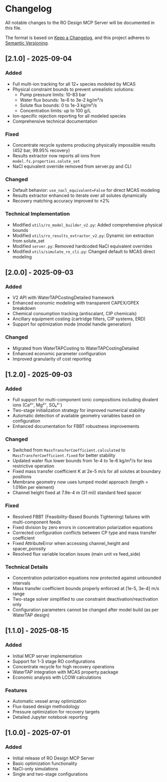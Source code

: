 # Changelog

All notable changes to the RO Design MCP Server will be documented in this file.

The format is based on [Keep a Changelog](https://keepachangelog.com/en/1.0.0/),
and this project adheres to [Semantic Versioning](https://semver.org/spec/v2.0.0.html).

## [2.1.0] - 2025-09-04

### Added
- Full multi-ion tracking for all 12+ species modeled by MCAS
- Physical constraint bounds to prevent unrealistic solutions:
  - Pump pressure limits: 10-83 bar
  - Water flux bounds: 1e-6 to 3e-2 kg/m²/s  
  - Solute flux bounds: 0 to 1e-3 kg/m²/s
  - Concentration limits: up to 100 g/L
- Ion-specific rejection reporting for all modeled species
- Comprehensive technical documentation

### Fixed
- Concentrate recycle systems producing physically impossible results (452 bar, 99.95% recovery)
- Results extractor now reports all ions from `model.fs.properties.solute_set`
- NaCl equivalent override removed from server.py and CLI

### Changed
- Default behavior: `use_nacl_equivalent=False` for direct MCAS modeling
- Results extractor enhanced to iterate over all solutes dynamically
- Recovery matching accuracy improved to ±2%

### Technical Implementation
- Modified `utils/ro_model_builder_v2.py`: Added comprehensive physical bounds
- Modified `utils/ro_results_extractor_v2.py`: Dynamic ion extraction from solute_set
- Modified `server.py`: Removed hardcoded NaCl equivalent overrides
- Modified `utils/simulate_ro_cli.py`: Changed default to MCAS direct modeling

## [2.0.0] - 2025-09-03

### Added
- V2 API with WaterTAPCostingDetailed framework
- Enhanced economic modeling with transparent CAPEX/OPEX breakdown
- Chemical consumption tracking (antiscalant, CIP chemicals)
- Ancillary equipment costing (cartridge filters, CIP systems, ERD)
- Support for optimization mode (model handle generation)

### Changed
- Migrated from WaterTAPCosting to WaterTAPCostingDetailed
- Enhanced economic parameter configuration
- Improved granularity of cost reporting

## [1.2.0] - 2025-09-03

### Added
- Full support for multi-component ionic compositions including divalent ions (Ca²⁺, Mg²⁺, SO₄²⁻)
- Two-stage initialization strategy for improved numerical stability
- Automatic detection of available geometry variables based on configuration
- Enhanced documentation for FBBT robustness improvements

### Changed
- Switched from `MassTransferCoefficient.calculated` to `MassTransferCoefficient.fixed` for better stability
- Updated water flux lower bounds from 1e-4 to 1e-6 kg/m²/s for less restrictive operation
- Fixed mass transfer coefficient K at 2e-5 m/s for all solutes at boundary positions
- Membrane geometry now uses lumped model approach (length = 1.016m per element)
- Channel height fixed at 7.9e-4 m (31 mil) standard feed spacer

### Fixed
- Resolved FBBT (Feasibility-Based Bounds Tightening) failures with multi-component feeds
- Fixed division by zero errors in concentration polarization equations
- Corrected configuration conflicts between CP type and mass transfer coefficient
- Fixed AttributeError when accessing channel_height and spacer_porosity
- Resolved flux variable location issues (main unit vs feed_side)

### Technical Details
- Concentration polarization equations now protected against unbounded intervals
- Mass transfer coefficient bounds properly enforced at [1e-5, 3e-4] m/s range
- Two-stage solver simplified to use constraint deactivation/reactivation only
- Configuration parameters cannot be changed after model build (as per WaterTAP design)

## [1.1.0] - 2025-08-15

### Added
- Initial MCP server implementation
- Support for 1-3 stage RO configurations
- Concentrate recycle for high recovery operations
- WaterTAP integration with MCAS property package
- Economic analysis with LCOW calculations

### Features
- Automatic vessel array optimization
- Flux-based design methodology
- Pressure optimization for recovery targets
- Detailed Jupyter notebook reporting

## [1.0.0] - 2025-07-01

### Added
- Initial release of RO Design MCP Server
- Basic optimization functionality
- NaCl-only simulations
- Single and two-stage configurations